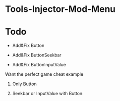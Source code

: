 # Tools-Injector-Mod-Menu


# Todo

- Add&Fix Button

- Add&Fix ButtonSeekbar

- Add&Fix ButtonInputValue


Want the perfect game cheat example

1. Only Button

2. Seekbar or InputValue with Button